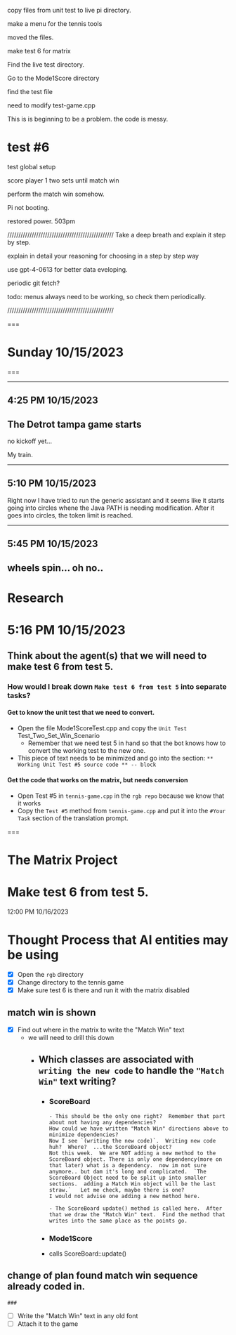 copy files from unit test to live pi directory.

make a menu for the tennis tools



moved the files.

make test 6 for matrix

Find the live test directory.

Go to the Mode1Score directory

find the test file

need to modify test-game.cpp


This is is beginning to be a problem.  the code is messy.


test #6
===============================================================================
test global setup

score player 1 two sets until match win

perform the match win somehow.

Pi not booting.

restored power.  503pm


////////////////////////////////////////////////
Take a deep breath and explain it step by step.

explain in detail your reasoning for choosing in
a step by step way

use gpt-4-0613 for better data eveloping.

periodic git fetch?

todo: menus always need to be working, so check them periodically.

////////////////////////////////////////////////

===
# Sunday 10/15/2023
===

---
4:25 PM 10/15/2023
---
## The Detrot tampa game starts

no kickoff yet...

My train.

---
**5:10 PM 10/15/2023**
---

Right now I have tried to run the generic assistant and it seems like it starts going into circles whene the Java PATH is needing modification.  After it goes into circles, the token limit is reached.

---
**5:45 PM 10/15/2023**
---

## wheels spin... oh no..



# Research
5:16 PM 10/15/2023
===
## Think about the agent(s) that we will need to make test 6 from test 5.

### How would I break down `Make test 6 from test 5` into separate tasks?
#### Get to know the unit test that we need to convert.
- Open the file Mode1ScoreTest.cpp and copy the `Unit Test` Test_Two_Set_Win_Scenario
  - Remember that we need test 5 in hand so that the bot knows how to convert the working test to the new one.
- This piece of text needs to be minimized and go into the section: `** Working Unit Test #5 source code ** -- block`

#### Get the code that works on the matrix, but needs conversion
- Open Test #5 in `tennis-game.cpp` in the `rgb repo` because we know that it works
- Copy the `Test #5` method from `tennis-game.cpp` and put it into the `#Your Task` section of the translation prompt.






===
# The Matrix Project
# Make test 6 from test 5.
12:00 PM 10/16/2023
# Thought Process that AI entities may be using

- [x] Open the `rgb` directory
- [x] Change directory to the tennis game
- [x] Make sure test 6 is there and run it with the matrix disabled
## match win is shown
- [x] Find out where in the matrix to write the "Match Win" text
  - we will need to drill this down
    - ## Which classes are associated with `writing the new code` to handle the `"Match Win"` text writing?
      - ### ScoreBoard
            - This should be the only one right?  Remember that part about not having any dependencies?
            How could we have written "Match Win" directions above to minimize dependencies?
            Now I see `(writing the new code)`.  Writing new code huh?  Where?  ...the ScoreBoard object?
            Not this week.  We are NOT adding a new method to the ScoreBoard object. There is only one dependency(more on that later) what is a dependency.  now im not sure anymore.. but dam it's long and complicated.  `The ScoreBoard Object need to be split up into smaller sections.  adding a Match Win object will be the last straw.`   Let me check, maybe there is one?
            I would not advise one adding a new method here.

            - The ScoreBoard update() method is called here.  After that we draw the "Match Win" text.  Find the method that writes into the same place as the points go.

      - ### Mode1Score
      - calls ScoreBoard::update()
## change of plan found match win sequence already coded in.

    ### 


- [ ] Write the "Match Win" text in any old font
- [ ] Attach it to the game 
